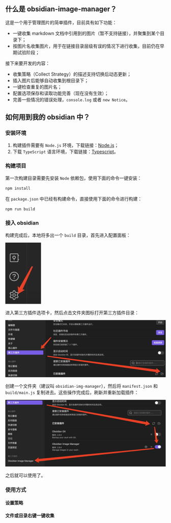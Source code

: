 ## 什么是 obsidian-image-manager？

这是一个用于管理图片的简单插件，目前具有如下功能：

- 一键收集 markdown 文档中引用到的图片（暂不支持链接），并聚集到某个目录下；
- 按图片名收集图片，用于在链接目录层级有误的情况下进行收集，目前仍在早期试验阶段；

接下来要开发的内容：

- 收集策略（Collect Strategy）的描述支持切换后动态更新；
- 插入图片后能够自动收集到根目录下；
- 一键检查重复的图片名；
- 配置选项保存和读取功能完善（现在没有生效）；
- 完善一些情况的错误处理，`console.log` 或者 `new Notice`。


## 如何用到我的 obsidian 中？
### 安装环境
1. 构建插件需要有 `Node.js` 环境，下载链接：[Node.js](https://nodejs.org/en/)；
2. 下载 `TypeScript` 语言环境，下载链接：[Typescript](https://www.typescriptlang.org/download)。
### 构建项目
第一次构建目录需要先安装 `Node` 依赖包，使用下面的命令一键安装：
``` powershell
npm install
```
在 `package.json` 中已经有构建命令，直接使用下面的命令进行构建：
``` powershell
npm run build
```
### 接入 obsidian
构建完成后，本地将多出一个 `build` 目录，首先进入配置面板：

![image](./img/open_plugin_folder1.png)

进入第三方插件选项卡，然后点击文件夹图标打开第三方插件目录：

![image](./img/open_plugin_folder2.png)

创建一个文件夹（建议叫 `obsidian-img-manager`），然后将 `manifest.json` 和 `build/main.js` 复制进去。这些操作完成后，刷新并重新加载插件：

![image](./img/open_plugin_folder3.png)

之后就可以使用了。
### 使用方式
#### 设置策略
#### 文件或目录右键一键收集

